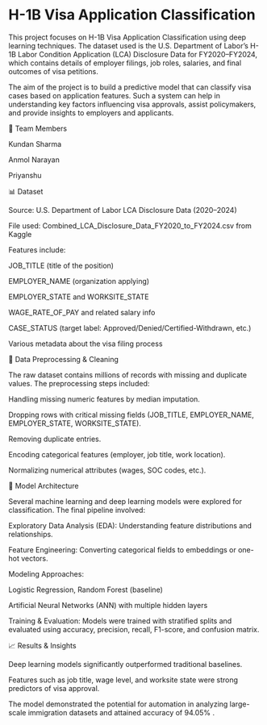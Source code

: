 # H-1B Visa Application Classification
This project focuses on H-1B Visa Application Classification using deep learning techniques. The dataset used is the U.S. Department of Labor’s H-1B Labor Condition Application (LCA) Disclosure Data for FY2020–FY2024, which contains details of employer filings, job roles, salaries, and final outcomes of visa petitions.

The aim of the project is to build a predictive model that can classify visa cases based on application features. Such a system can help in understanding key factors influencing visa approvals, assist policymakers, and provide insights to employers and applicants.

👥 Team Members

Kundan Sharma

Anmol Narayan

Priyanshu

📊 Dataset

Source: U.S. Department of Labor LCA Disclosure Data (2020–2024)

File used: Combined_LCA_Disclosure_Data_FY2020_to_FY2024.csv from Kaggle

Features include:

JOB_TITLE (title of the position)

EMPLOYER_NAME (organization applying)

EMPLOYER_STATE and WORKSITE_STATE

WAGE_RATE_OF_PAY and related salary info

CASE_STATUS (target label: Approved/Denied/Certified-Withdrawn, etc.)

Various metadata about the visa filing process

🧹 Data Preprocessing & Cleaning

The raw dataset contains millions of records with missing and duplicate values. The preprocessing steps included:

Handling missing numeric features by median imputation.

Dropping rows with critical missing fields (JOB_TITLE, EMPLOYER_NAME, EMPLOYER_STATE, WORKSITE_STATE).

Removing duplicate entries.

Encoding categorical features (employer, job title, work location).

Normalizing numerical attributes (wages, SOC codes, etc.).

🤖 Model Architecture

Several machine learning and deep learning models were explored for classification. The final pipeline involved:

Exploratory Data Analysis (EDA): Understanding feature distributions and relationships.

Feature Engineering: Converting categorical fields to embeddings or one-hot vectors.

Modeling Approaches:

Logistic Regression, Random Forest (baseline)

Artificial Neural Networks (ANN) with multiple hidden layers

Training & Evaluation: Models were trained with stratified splits and evaluated using accuracy, precision, recall, F1-score, and confusion matrix.

📈 Results & Insights

Deep learning models significantly outperformed traditional baselines.

Features such as job title, wage level, and worksite state were strong predictors of visa approval.

The model demonstrated the potential for automation in analyzing large-scale immigration datasets and attained accuracy of 94.05% .
